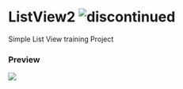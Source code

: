 # ListView2 <img alt="discontinued" src="https://img.shields.io/badge/-Discontinued-red">
Simple List View training Project 

### Preview 


![](https://i.imgur.com/RvCvLQl.jpg)
